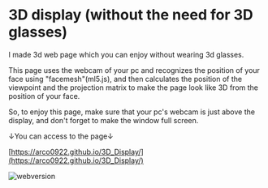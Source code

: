 # 3D display (without the need for 3D glasses)
I made 3d web page which you can enjoy without wearing 3d glasses.

This page uses the webcam of your pc and recognizes the position of your face using "facemesh"(ml5.js), and then calculates the position of the viewpoint and the projection matrix to make the page look like 3D from the position of your face.

So, to enjoy this page, make sure that your pc's webcam is just above the display, and don't forget to make the window full screen.

↓You can access to the page↓

[https://arco0922.github.io/3D_Display/](https://arco0922.github.io/3D_Display/)

![webversion](https://user-images.githubusercontent.com/52741042/115099913-1149bd00-9f74-11eb-92c9-c87479be094d.jpg)